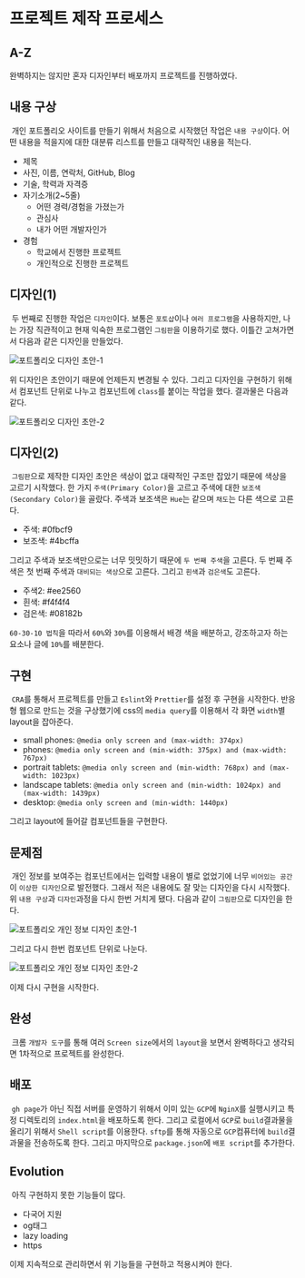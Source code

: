# 프로젝트 제작 프로세스

## A-Z

완벽하지는 않지만 혼자 디자인부터 배포까지 프로젝트를 진행하였다.

## 내용 구상

&nbsp;개인 포트폴리오 사이트를 만들기 위해서 처음으로 시작했던 작업은 `내용 구상`이다. 어떤 내용을 적을지에 대한 대분류 리스트를 만들고 대략적인 내용을 적는다.

- 제목
- 사진, 이름, 연락처, GitHub, Blog
- 기술, 학력과 자격증
- 자기소개(2~5줄)
  - 어떤 경력/경험을 가졌는가
  - 관심사
  - 내가 어떤 개발자인가
- 경험
  - 학교에서 진행한 프로젝트
  - 개인적으로 진행한 프로젝트

## 디자인(1)

&nbsp;두 번째로 진행한 작업은 `디자인`이다. 보통은 `포토샵`이나 `여러 프로그램`을 사용하지만, 나는 가장 직관적이고 현재 익숙한 프로그램인 `그림판`을 이용하기로 했다. 이틀간 고쳐가면서 다음과 같은 디자인을 만들었다.

![포트폴리오 디자인 초안-1](https://user-images.githubusercontent.com/22635168/90533770-e8d6ac80-e1b3-11ea-9e21-3dcbf586c860.png)

위 디자인은 초안이기 때문에 언제든지 변경될 수 있다. 그리고 디자인을 구현하기 위해서 컴포넌트 단위로 나누고 컴포넌트에 `class`를 붙이는 작업을 했다. 결과물은 다음과 같다.

![포트폴리오 디자인 초안-2](https://user-images.githubusercontent.com/22635168/90534116-51258e00-e1b4-11ea-846e-48d82ddbeb88.png)

## 디자인(2)

&nbsp;`그림판`으로 제작한 디자인 초안은 색상이 없고 대략적인 구조만 잡았기 때문에 색상을 고르기 시작했다. 한 가지 `주색(Primary Color)`을 고르고 주색에 대한 `보조색(Secondary Color)`을 골랐다. 주색과 보조색은 `Hue`는 같으며 `채도`는 다른 색으로 고른다.

- 주색: #0fbcf9
- 보조색: #4bcffa

그리고 주색과 보조색만으로는 너무 밋밋하기 때문에 `두 번째 주색`을 고른다. 두 번째 주색은 첫 번째 주색과 `대비되는 색상`으로 고른다. 그리고 `흰색`과 `검은색`도 고른다.

- 주색2: #ee2560
- 흰색: #f4f4f4
- 검은색: #08182b

`60-30-10 법칙`을 따라서 `60%`와 `30%`를 이용해서 배경 색을 배분하고, 강조하고자 하는 요소나 글에 `10%`를 배분한다.

## 구현

&nbsp;`CRA`를 통해서 프로젝트를 만들고 `Eslint`와 `Prettier`를 설정 후 구현을 시작한다. 반응형 웹으로 만드는 것을 구상했기에 css의 `media query`를 이용해서 각 화면 `width`별 layout을 잡아준다.

- small phones: `@media only screen and (max-width: 374px)`
- phones: `@media only screen and (min-width: 375px) and (max-width: 767px)`
- portrait tablets: `@media only screen and (min-width: 768px) and (max-width: 1023px)`
- landscape tablets: `@media only screen and (min-width: 1024px) and (max-width: 1439px)`
- desktop: `@media only screen and (min-width: 1440px)`

그리고 layout에 들어갈 컴포넌트들을 구현한다.

## 문제점

&nbsp;개인 정보를 보여주는 컴포넌트에서는 입력할 내용이 별로 없었기에 너무 `비어있는 공간`이 `이상한 디자인`으로 발전했다. 그래서 적은 내용에도 잘 맞는 디자인을 다시 시작했다. 위 `내용 구상`과 `디자인`과정을 다시 한번 거치게 됐다. 다음과 같이 `그림판`으로 디자인을 한다.

![포트폴리오 개인 정보 디자인 초안-1](https://user-images.githubusercontent.com/22635168/90536572-30126c80-e1b7-11ea-97a1-a5c733cae65a.png)

그리고 다시 한번 컴포넌트 단위로 나눈다.

![포트폴리오 개인 정보 디자인 초안-2](https://user-images.githubusercontent.com/22635168/90536748-6d76fa00-e1b7-11ea-8508-d47d77d9ed1e.png)

이제 다시 구현을 시작한다.

## 완성

&nbsp;크롬 `개발자 도구`를 통해 여러 `Screen size`에서의 `layout`을 보면서 완벽하다고 생각되면 1차적으로 프로젝트를 완성한다.

## 배포

&nbsp;`gh page`가 아닌 직접 서버를 운영하기 위해서 이미 있는 `GCP`에 `NginX`를 실행시키고 특정 디렉토리의 `index.html`을 배포하도록 한다. 그리고 로컬에서 `GCP`로 `build`결과물을 올리기 위해서 `Shell script`를 이용한다. `sftp`를 통해 자동으로 `GCP`컴퓨터에 `build`결과물을 전송하도록 한다. 그리고 마지막으로 `package.json`에 `배포 script`를 추가한다.

## Evolution

&nbsp;아직 구현하지 못한 기능들이 많다.

- 다국어 지원
- og태그
- lazy loading
- https

이제 지속적으로 관리하면서 위 기능들을 구현하고 적용시켜야 한다.

